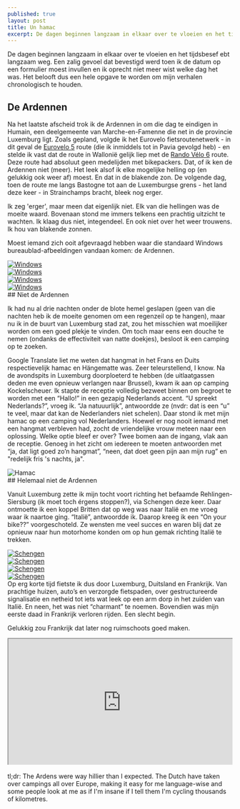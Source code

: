 ```yaml
---
published: true
layout: post
title: Un hamac
excerpt: De dagen beginnen langzaam in elkaar over te vloeien en het tijdsbesef ebt langzaam weg. Een zalig gevoel dat bevestigd werd toen ik de datum op een formulier moest invullen en ik oprecht niet meer wist welke dag het was. Het belooft dus een hele opgave te worden om mijn verhalen chronologisch te houden.
---
```

De dagen beginnen langzaam in elkaar over te vloeien en het tijdsbesef ebt langzaam weg. Een zalig gevoel dat bevestigd werd toen ik de datum op een formulier moest invullen en ik oprecht niet meer wist welke dag het was. Het belooft dus een hele opgave te worden om mijn verhalen chronologisch te houden.

## De Ardennen

Na het laatste afscheid trok ik de Ardennen in om die dag te eindigen in Humain, een deelgemeente van Marche-en-Famenne die net in de provincie Luxemburg ligt. Zoals gepland, volgde ik het Eurovelo fietsroutenetwerk - in dit geval de [Eurovelo 5](http://www.eurovelo.com/en/eurovelos/eurovelo-5) route (die ik inmiddels tot in Pavia gevolgd heb) - en stelde ik vast dat de route in Wallonië gelijk liep met de [Rando Vélo 6](http://www.groteroutepaden.be/nl/route/860/rando-velo-6-picardie-ardennes.html) route. Deze route had absoluut geen medelijden met bikepackers. Dat, of ik ken de Ardennen niet (meer). Het leek alsof ik elke mogelijke helling op (en gelukkig ook weer af) moest. En dat in de blakende zon. De volgende dag, toen de route me langs Bastogne tot aan de Luxemburgse grens - het land deze keer - in Strainchamps bracht, bleek nog erger.

Ik zeg 'erger', maar meen dat eigenlijk niet. Elk van die hellingen was de moeite waard. Bovenaan stond me immers telkens een prachtig uitzicht te wachten. Ik klaag dus niet, integendeel. En ook niet over het weer trouwens. Ik hou van blakende zonnen. 

Moest iemand zich ooit afgevraagd hebben waar die standaard Windows bureaublad-afbeeldingen vandaan komen: de Ardennen.
<div class="row">
<article class="6u 12u$(xsmall) work-item">
<a href="{{ site.github.url }}/images/posts/Windows1.jpg" class="image fit thumb"><img src="{{ site.github.url }}/images/posts/Windows1_Small.jpg" alt="Windows" /></a>
</article>
<article class="6u$ 12u$(xsmall) work-item">
<a href="{{ site.github.url }}/images/posts/Windows3.jpg" class="image fit thumb"><img src="{{ site.github.url }}/images/posts/Windows3_Small.jpg" alt="Windows" /></a>
</article>
<article class="6u 12u$(xsmall) work-item">
<a href="{{ site.github.url }}/images/posts/Windows4.jpg" class="image fit thumb"><img src="{{ site.github.url }}/images/posts/Windows4_Small.jpg" alt="Windows" /></a>
</article>
<article class="6u$ 12u$(xsmall) work-item">
<a href="{{ site.github.url }}/images/posts/Windows5.jpg" class="image fit thumb"><img src="{{ site.github.url }}/images/posts/Windows5_Small.jpg" alt="Windows" /></a>
</article>
</div>
## Niet de Ardennen

Ik had nu al drie nachten onder de blote hemel geslapen (geen van die nachten heb ik de moeite genomen om een regenzeil op te hangen), maar nu ik in de buurt van Luxemburg stad zat, zou het misschien wat moeilijker worden om een goed plekje te vinden. Om toch maar eens een douche te nemen (ondanks de effectiviteit van natte doekjes), besloot ik een camping op te zoeken. 

Google Translate liet me weten dat hangmat in het Frans en Duits respectievelijk hamac en Hängematte was. Zeer teleurstellend, I know. Na de avondspits in Luxemburg doorploeterd te hebben (de uitlaatgassen deden me even opnieuw verlangen naar Brussel), kwam ik aan op camping Kockelscheuer. Ik stapte de receptie volledig bezweet binnen om begroet te worden met een “Hallo!” in een gezapig Nederlands accent. “U spreekt Nederlands?”, vroeg ik. “Ja natuuurlijk”, antwoordde ze (nvdr: dat is een “u” te veel, maar dat kan de Nederlanders niet schelen). Daar stond ik met mijn hamac op een camping vol Nederlanders. Hoewel er nog nooit iemand met een hangmat verbleven had, zocht de vriendelijke vrouw meteen naar een oplossing. Welke optie bleef er over? Twee bomen aan de ingang, vlak aan de receptie. Genoeg in het zicht om iedereen te moeten antwoorden met “ja, dat ligt goed zo’n hangmat”, “neen, dat doet geen pijn aan mijn rug” en "redelijk fris 's nachts, ja".
<section>
<div class="box alt">
<div class="row 50% uniform">
<div class="12u$"><span class="image fit"><img src="{{ site.github.url }}/images/posts/Hamac1_Small.jpg" alt="Hamac" /></span></div>
</div>
</div>
</section>
## Helemaal niet de Ardennen

Vanuit Luxemburg zette ik mijn tocht voort richting het befaamde Rehlingen-Siersburg (ik moet toch érgens stoppen?), via Schengen deze keer. Daar ontmoette ik een koppel Britten dat op weg was naar Italië en me vroeg waar ik naartoe ging. “Italië”, antwoordde ik. Daarop kreeg ik een “On your bike??” voorgeschoteld. Ze wensten me veel succes en waren blij dat ze opnieuw naar hun motorhome konden om op hun gemak richting Italië te trekken.
<div class="row">
<article class="6u 12u$(xsmall) work-item">
<a href="{{ site.github.url }}/images/posts/Schengen1.jpg" class="image fit thumb"><img src="{{ site.github.url }}/images/posts/Schengen1_Small.jpg" alt="Schengen" /></a>
</article>
<article class="6u$ 12u$(xsmall) work-item">
<a href="{{ site.github.url }}/images/posts/Schengen2.jpg" class="image fit thumb"><img src="{{ site.github.url }}/images/posts/Schengen2_Small.jpg" alt="Schengen" /></a>
</article>
<article class="6u 12u$(xsmall) work-item">
<a href="{{ site.github.url }}/images/posts/Schengen3.jpg" class="image fit thumb"><img src="{{ site.github.url }}/images/posts/Schengen3_Small.jpg" alt="Schengen" /></a>
</article>
<article class="6u$ 12u$(xsmall) work-item">
<a href="{{ site.github.url }}/images/posts/Schengen4.jpg" class="image fit thumb"><img src="{{ site.github.url }}/images/posts/Schengen4_Small.jpg" alt="Schengen" /></a>
</article>
</div>
Op erg korte tijd fietste ik dus door Luxemburg, Duitsland en Frankrijk. Van prachtige huizen, auto’s en verzorgde fietspaden, over gestructureerde signalisatie en netheid tot iets wat leek op een arm dorp in het zuiden van Italië. En neen, het was niet “charmant” te noemen. Bovendien was mijn eerste daad in Frankrijk verloren rijden. Een slecht begin. 

Gelukkig zou Frankrijk dat later nog ruimschoots goed maken.

<style>.embed-container { position: relative; padding-bottom: 56.25%; height: 0; overflow: hidden; max-width: 100%; } .embed-container iframe, .embed-container object, .embed-container embed { position: absolute; top: 0; left: 0; width: 100%; height: 100%; }</style><div class='embed-container'><iframe src='https://www.google.com/maps/d/embed?mid=11AqZciJIBKG_o8ryk4LLnR8Zh5Y' width='640' height='480'></iframe></div>
<br>
tl;dr: The Ardens were way hillier than I expected. The Dutch have taken over campings all over Europe, making it easy for me language-wise and some people look at me as if I'm insane if I tell them I'm cycling thousands of kilometres.
